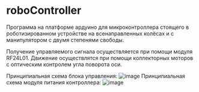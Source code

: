 # roboController

Программа на платформе ардуино для микроконтроллера стоящего в роботизированном устройстве на всенаправленных колёсах и с манипулятором с двумя степенями свободы.

Получение управляемого сигнала осуществляется при помощи модуля RF24L01. Движение осуществлятся при помощи коллекторных моторов с оптическим контролем угла поворота оси.

Принципиальная схема блока управления:
![image](https://user-images.githubusercontent.com/64307135/229583462-a2d33853-fab3-4239-b966-b314451efb73.png)
Принципиальная схема модуля питания контроллера:
![image](https://user-images.githubusercontent.com/64307135/229583833-10b24301-81b5-4b77-a6c1-071ad4c2092b.png)
